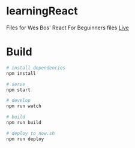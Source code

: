 # learningReact
Files for Wes Bos' React For Beguinners files
[Live](https://build-gbmebpboji.now.sh)

# Build

``` bash
# install dependencies
npm install

# serve
npm start

# develop
npm run watch

# build
npm run build

# deploy to now.sh
npm run deploy
```



